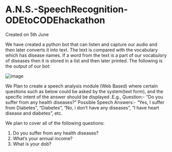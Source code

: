 # A.N.S.-SpeechRecognition-ODEtoCODEhackathon

Created on 5th June

We have created a python bot that can listen and capture our audio and then later converts it into text.
The text is compared with the vocabulary which has disease names. If a word from the text is a part of our vocabulory of diseases then it is stored in a list and then later printed. 
The following is the output of our bot:


![image](https://user-images.githubusercontent.com/44149956/120886277-bc890100-c60a-11eb-895b-f4f8a8b44623.png)

We Plan to create a speech analysis module (Web Based) where certain questions such as below could be asked by the system(text form), and the specific intent of the answer should be displayed
.E.g.,
Question:- “Do you suffer from any health diseases?”
Possible Speech Answers:- “Yes, I suffer from Diabetes”, “Diabetes”, “No, i don’t have any diseases”, “I have heart disease and diabetes”, etc.

We plan to cover all of the following questions:
1. Do you suffer from any health diseases?
2. What’s your annual income?
3. What is your dob?

